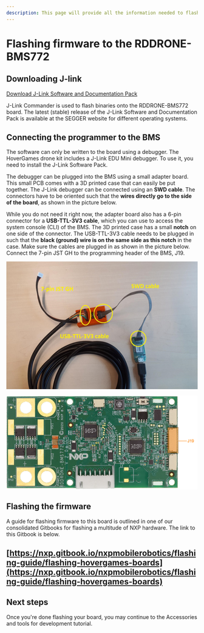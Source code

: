 ```yaml
---
description: This page will provide all the information needed to flash the BMS
---
```


# Flashing firmware to the RDDRONE-BMS772

## Downloading J-link

[Download J-Link Software and Documentation Pack](https://www.segger.com/downloads/jlink#J-LinkSoftwareAndDocumentationPack)

J-Link Commander is used to flash binaries onto the RDDRONE-BMS772 board. The latest (stable) release of the J-Link Software and Documentation Pack is available at the SEGGER website for different operating systems.

## Connecting the programmer to the BMS

The software can only be written to the board using a debugger. The HoverGames drone kit includes a J-Link EDU Mini debugger. To use it, you need to install the J-Link Software Pack.&#x20;

The debugger can be plugged into the BMS using a small adapter board. This small PCB comes with a 3D printed case that can easily be put together. The J-Link debugger can be connected using an **SWD cable**. The connectors have to be oriented such that the **wires directly go to the side of the board**, as shown in the picture below.

While you do not need it right now, the adapter board also has a 6-pin connector for a **USB-TTL-3V3 cable**, which you can use to access the system console (CLI) of the BMS. The 3D printed case has a small **notch** on one side of the connector. The USB-TTL-3V3 cable needs to be plugged in such that the **black (ground) wire is on the same side as this notch** in the case. Make sure the cables are plugged in as shown in the picture below. Connect the 7-pin JST GH to the programming header of the BMS, J19.&#x20;

![The debug adapter board](<../../.gitbook/assets/image (6).png>)

![BMS programming header](../../.gitbook/assets/BMSProgrammingHeader.png)

## Flashing the firmware

A guide for flashing firmware to this board is outlined in one of our consolidated Gitbooks for flashing a multitude of NXP hardware. The link to this Gitbook is below.

## [https://nxp.gitbook.io/nxpmobilerobotics/flashing-guide/flashing-hovergames-boards](https://nxp.gitbook.io/nxpmobilerobotics/flashing-guide/flashing-hovergames-boards)

## Next steps

Once you're done flashing your board, you may continue to the Accessories and tools for development tutorial.
